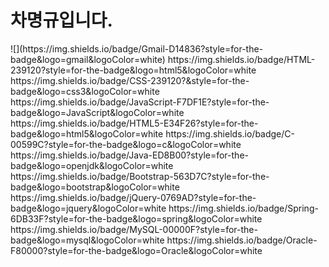 <h1>차명규입니다.</h1>
![](https://img.shields.io/badge/Gmail-D14836?style=for-the-badge&logo=gmail&logoColor=white)
	https://img.shields.io/badge/HTML-239120?style=for-the-badge&logo=html5&logoColor=white
 	https://img.shields.io/badge/CSS-239120?&style=for-the-badge&logo=css3&logoColor=white
  	https://img.shields.io/badge/JavaScript-F7DF1E?style=for-the-badge&logo=JavaScript&logoColor=white
   	https://img.shields.io/badge/HTML5-E34F26?style=for-the-badge&logo=html5&logoColor=white
    	https://img.shields.io/badge/C-00599C?style=for-the-badge&logo=c&logoColor=white
     	https://img.shields.io/badge/Java-ED8B00?style=for-the-badge&logo=openjdk&logoColor=white
      	https://img.shields.io/badge/Bootstrap-563D7C?style=for-the-badge&logo=bootstrap&logoColor=white
       	https://img.shields.io/badge/jQuery-0769AD?style=for-the-badge&logo=jquery&logoColor=white
        	https://img.shields.io/badge/Spring-6DB33F?style=for-the-badge&logo=spring&logoColor=white
         https://img.shields.io/badge/MySQL-00000F?style=for-the-badge&logo=mysql&logoColor=white
      https://img.shields.io/badge/Oracle-F80000?style=for-the-badge&logo=Oracle&logoColor=white
